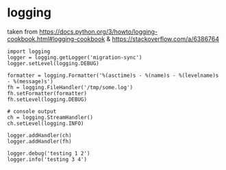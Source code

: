 # logging

taken from https://docs.python.org/3/howto/logging-cookbook.html#logging-cookbook &
           https://stackoverflow.com/a/6386764

```
import logging
logger = logging.getLogger('migration-sync')
logger.setLevel(logging.DEBUG)

formatter = logging.Formatter('%(asctime)s - %(name)s - %(levelname)s - %(message)s')
fh = logging.FileHandler('/tmp/some.log')
fh.setFormatter(formatter)
fh.setLevel(logging.DEBUG)

# console output
ch = logging.StreamHandler()
ch.setLevel(logging.INFO)

logger.addHandler(ch)
logger.addHandler(fh)

logger.debug('testing 1 2')
logger.info('testing 3 4')
```
